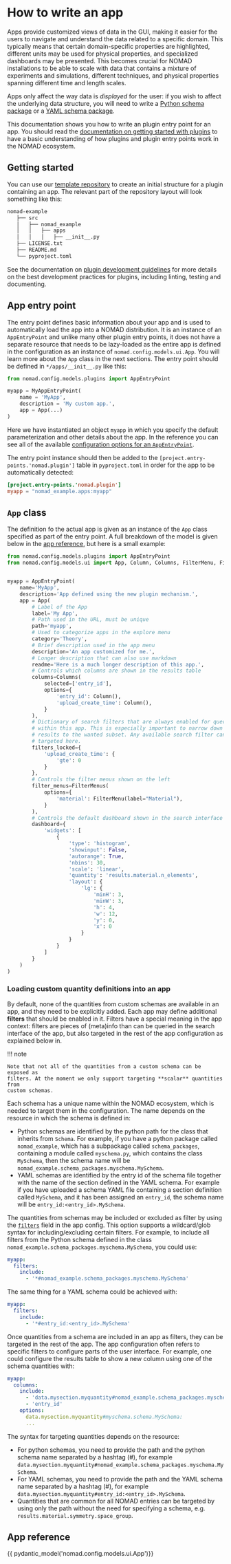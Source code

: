 # How to write an app

Apps provide customized views of data in the GUI, making it easier for the users to navigate and understand the data related to a specific domain. This typically means that certain domain-specific properties are highlighted, different units may be used for physical properties, and specialized dashboards may be presented. This becomes crucial for NOMAD installations to be able to scale with data that contains a mixture of experiments and simulations, different techniques, and physical properties spanning different time and length scales.

Apps only affect the way data is *displayed* for the user: if you wish to affect the underlying data structure, you will need to write a [Python schema package](./schema_packages.md) or a [YAML schema package](../customization/basics.md).

This documentation shows you how to write an plugin entry point for an app. You should read the [documentation on getting started with plugins](./plugins.md) to have a basic understanding of how plugins and plugin entry points work in the NOMAD ecosystem.

## Getting started

You can use our [template repository](https://github.com/FAIRmat-NFDI/nomad-plugin-template) to create an initial structure for a plugin containing an app. The relevant part of the repository layout will look something like this:

```txt
nomad-example
   ├── src
   │   ├── nomad_example
   │   │   ├── apps
   │   │   │   ├── __init__.py
   ├── LICENSE.txt
   ├── README.md
   └── pyproject.toml
```

See the documentation on [plugin development guidelines](./plugins.md#plugin-development-guidelines) for more details on the best development practices for plugins, including linting, testing and documenting.

## App entry point

The entry point defines basic information about your app and is used to automatically load the app into a NOMAD distribution. It is an instance of an `AppEntryPoint` and unlike many other plugin entry points, it does not have a separate resource that needs to be lazy-loaded as the entire app is defined in the configuration as an instance of `nomad.config.models.ui.App`. You will learn more about the `App` class in the next sections. The entry point should be defined in `*/apps/__init__.py` like this:

```python
from nomad.config.models.plugins import AppEntryPoint

myapp = MyAppEntryPoint(
    name = 'MyApp',
    description = 'My custom app.',
    app = App(...)
)
```

Here we have instantiated an object `myapp` in which you specify the default parameterization and other details about the app. In the reference you can see all of the available [configuration options for an `AppEntryPoint`](../../reference/plugins.md#appentrypoint).

The entry point instance should then be added to the `[project.entry-points.'nomad.plugin']` table in `pyproject.toml` in order for the app to be automatically detected:

```toml
[project.entry-points.'nomad.plugin']
myapp = "nomad_example.apps:myapp"
```

## `App` class

The definition fo the actual app is given as an instance of the `App` class specified as part of the entry point. A full breakdown of the model is given below in the [app reference](#app-reference), but here is a small example:

```python
from nomad.config.models.plugins import AppEntryPoint
from nomad.config.models.ui import App, Column, Columns, FilterMenu, FilterMenus


myapp = AppEntryPoint(
    name='MyApp',
    description='App defined using the new plugin mechanism.',
    app = App(
        # Label of the App
        label='My App',
        # Path used in the URL, must be unique
        path='myapp',
        # Used to categorize apps in the explore menu
        category='Theory',
        # Brief description used in the app menu
        description='An app customized for me.',
        # Longer description that can also use markdown
        readme='Here is a much longer description of this app.',
        # Controls which columns are shown in the results table
        columns=Columns(
            selected=['entry_id'],
            options={
                'entry_id': Column(),
                'upload_create_time': Column(),
            }
        ),
        # Dictionary of search filters that are always enabled for queries made
        # within this app. This is especially important to narrow down the
        # results to the wanted subset. Any available search filter can be
        # targeted here.
        filters_locked={
            'upload_create_time': {
                'gte': 0
            }
        },
        # Controls the filter menus shown on the left
        filter_menus=FilterMenus(
            options={
                'material': FilterMenu(label="Material"),
            }
        ),
        # Controls the default dashboard shown in the search interface
        dashboard={
            'widgets': [
                {
                    'type': 'histogram',
                    'showinput': False,
                    'autorange': True,
                    'nbins': 30,
                    'scale': 'linear',
                    'quantity': 'results.material.n_elements',
                    'layout': {
                        'lg': {
                            'minH': 3,
                            'minW': 3,
                            'h': 4,
                            'w': 12,
                            'y': 0,
                            'x': 0
                        }
                    }
                }
            ]
        }
    )
)
```

### Loading custom quantity definitions into an app

By default, none of the quantities from custom schemas are available in an app, and they need to be explicitly added. Each app may define additional **filters** that should be enabled in it. Filters have a special meaning in the app context: filters are pieces of (meta)info than can be queried in the search interface of the app, but also targeted in the rest of the app configuration as explained below in.

!!! note

    Note that not all of the quantities from a custom schema can be exposed as
    filters. At the moment we only support targeting **scalar** quantities from
    custom schemas.

Each schema has a unique name within the NOMAD ecosystem, which is needed to
target them in the configuration. The name depends on the resource in which the
schema is defined in:

- Python schemas are identified by the python path for the class that inherits
from `Schema`. For example, if you have a python package called `nomad_example`,
which has a subpackage called `schema_packages`, containing a module called `myschema.py`, which contains the class `MySchema`, then
the schema name will be `nomad_example.schema_packages.myschema.MySchema`.
- YAML schemas are identified by the entry id of the schema file together with
the name of the section defined in the YAML schema. For example
if you have uploaded a schema YAML file containing a section definition called
`MySchema`, and it has been assigned an `entry_id`, the schema name will be
`entry_id:<entry_id>.MySchema`.

The quantities from schemas may be included or excluded as filter by using the
[`filters`](#filters) field in the app config. This option supports a
wildcard/glob syntax for including/excluding certain filters. For example, to
include all filters from the Python schema defined in the class
`nomad_example.schema_packages.myschema.MySchema`, you could use:

```yaml
myapp:
  filters:
    include:
      - '*#nomad_example.schema_packages.myschema.MySchema'
```

The same thing for a YAML schema could be achieved with:

```yaml
myapp:
  filters:
    include:
      - '*#entry_id:<entry_id>.MySchema'
```

Once quantities from a schema are included in an app as filters, they can be targeted in the rest of the app. The app configuration often refers to specific filters to configure parts of the user interface. For example, one could configure the results table to show a new column using one of the schema quantities with:

```yaml
myapp:
  columns:
    include:
      - 'data.mysection.myquantity#nomad_example.schema_packages.myschema.MySchema'
      - 'entry_id'
    options:
      data.mysection.myquantity#myschema.schema.MySchema:
      ...
```

The syntax for targeting quantities depends on the resource:

- For python schemas, you need to provide the path and the python schema name separated
by a hashtag (#), for example `data.mysection.myquantity#nomad_example.schema_packages.myschema.MySchema`.
- For YAML schemas, you need to provide the path and the YAML schema name separated
by a hashtag (#), for example `data.mysection.myquantity#entry_id:<entry_id>.MySchema`.
- Quantities that are common for all NOMAD entries can be targeted by using only
the path without the need for specifying a schema, e.g. `results.material.symmetry.space_group`.


## App reference

{{ pydantic_model('nomad.config.models.ui.App')}}
